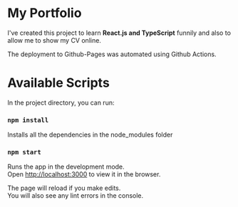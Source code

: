 # My Portfolio
I've created this project to learn **React.js and TypeScript** funnily and also to allow me to show my CV online.

The deployment to Github-Pages was automated using Github Actions.

# Available Scripts

In the project directory, you can run:

### `npm install`

Installs all the dependencies in the node_modules folder

### `npm start`

Runs the app in the development mode.<br />
Open [http://localhost:3000](http://localhost:3000) to view it in the browser.

The page will reload if you make edits.<br />
You will also see any lint errors in the console.